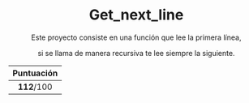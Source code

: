 <h1 align="center"> Get_next_line </h1>

<div align="center">
    <p>Este proyecto consiste en una función que lee la primera línea,</p>
    <p>si se llama de manera recursiva te lee siempre la siguiente.</p>

|  Puntuación |
|:-----------:|
| **112**/100 |
